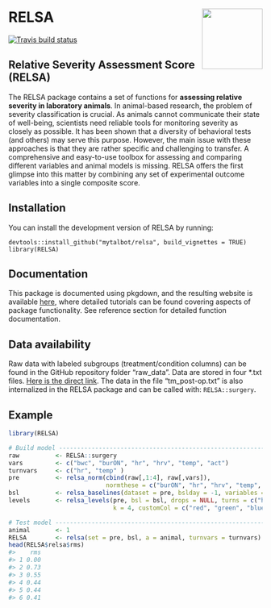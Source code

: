 
# RELSA <img src="man/figures/logo.png" align="right" width="120" />

<!-- badges: start -->

[![Travis build
status](https://travis-ci.org/mytalbot/RELSA.svg?branch=master)](https://travis-ci.org/r-lib/usethis)
<!-- badges: end -->

## Relative Severity Assessment Score (RELSA)

The RELSA package contains a set of functions for **assessing relative
severity in laboratory animals**. In animal-based research, the problem
of severity classification is crucial. As animals cannot communicate
their state of well-being, scientists need reliable tools for monitoring
severity as closely as possible. It has been shown that a diversity of
behavioral tests (and others) may serve this purpose. However, the main
issue with these approaches is that they are rather specific and
challenging to transfer. A comprehensive and easy-to-use toolbox for
assessing and comparing different variables and animal models is
missing. RELSA offers the first glimpse into this matter by combining
any set of experimental outcome variables into a single composite score.

## Installation

You can install the development version of RELSA by running:

    devtools::install_github("mytalbot/relsa", build_vignettes = TRUE)
    library(RELSA)

## Documentation

This package is documented using pkgdown, and the resulting website is
available [here](https://talbotsr.com/RELSA), where detailed tutorials
can be found covering aspects of package functionality. See reference
section for detailed function documentation.

## Data availability

Raw data with labeled subgroups (treatment/condition columns) can be
found in the GitHub repository folder “raw\_data”. Data are stored in
four \*.txt files. [Here is the direct
link](https://github.com/mytalbot/RELSA/tree/master/raw_data). The data
in the file “tm\_post-op.txt” is also internalized in the RELSA package
and can be called with: `RELSA::surgery`.

## Example

``` r
library(RELSA)

# Build model -------------------------------------------------------------
raw          <- RELSA::surgery
vars         <- c("bwc", "burON", "hr", "hrv", "temp", "act")
turnvars     <- c("hr", "temp" )
pre          <- relsa_norm(cbind(raw[,1:4], raw[,vars]), 
                           normthese = c("burON", "hr", "hrv", "temp", "act"), ontime = 1)
bsl          <- relsa_baselines(dataset = pre, bslday = -1, variables = vars, turnvars = turnvars)
levels       <- relsa_levels(pre, bsl = bsl, drops = NULL, turns = c("hr","temp"),
                             k = 4, customCol = c("red", "green", "blue", "magenta"))

# Test model --------------------------------------------------------------
animal       <- 1
RELSA        <- relsa(set = pre, bsl, a = animal, turnvars = turnvars)
head(RELSA$relsa$rms)
#>    rms
#> 1 0.00
#> 2 0.73
#> 3 0.55
#> 4 0.44
#> 5 0.44
#> 6 0.41
```
